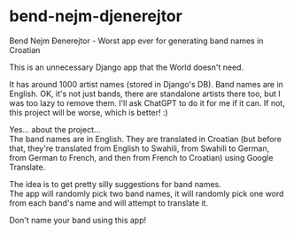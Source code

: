 # bend-nejm-djenerejtor

Bend Nejm Đenerejtor - Worst app ever for generating band names in Croatian

This is an unnecessary Django app that the World doesn't need.

It has around 1000 artist names (stored in Django's DB). Band names are in English. OK, it's not just bands, there are
standalone artists there too, but I was too lazy to remove them. I'll ask ChatGPT to do it for me if it can. If not,
this project will be worse, which is better! :)

Yes... about the project...  
The band names are in English. They are translated in Croatian (but before that, they're translated from English to
Swahili, from Swahili to German, from German to French, and then from French to Croatian) using Google Translate.

The idea is to get pretty silly suggestions for band names.  
The app will randomly pick two band names, it will randomly pick one word from each band's name and will attempt to
translate it.

Don't name your band using this app!
